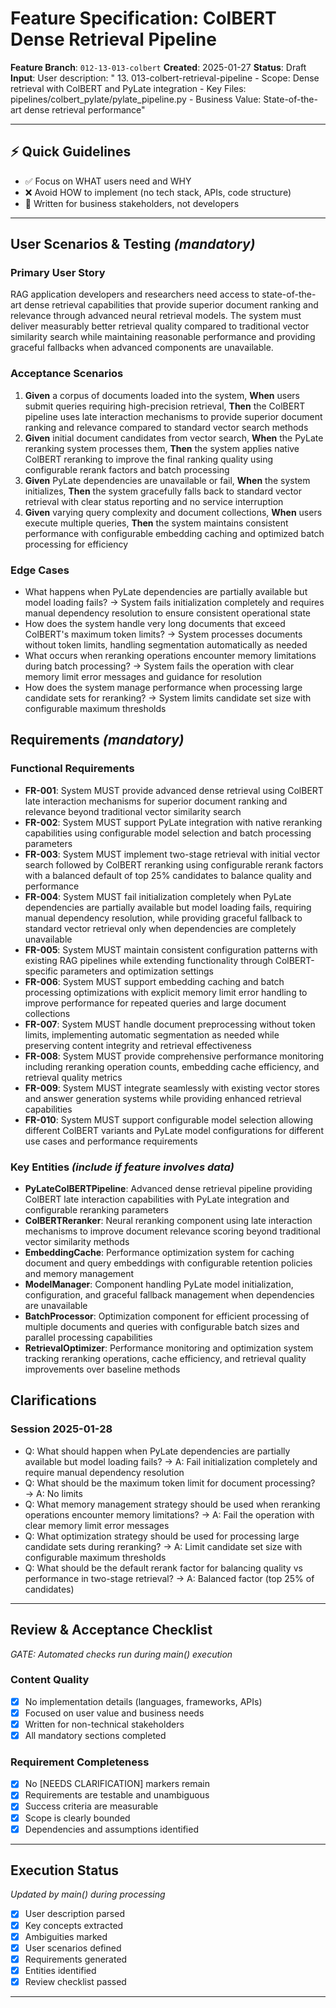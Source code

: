 # Feature Specification: ColBERT Dense Retrieval Pipeline

**Feature Branch**: `012-13-013-colbert`
**Created**: 2025-01-27
**Status**: Draft
**Input**: User description: " 13. 013-colbert-retrieval-pipeline
    - Scope: Dense retrieval with ColBERT and PyLate integration
    - Key Files: pipelines/colbert_pylate/pylate_pipeline.py
    - Business Value: State-of-the-art dense retrieval performance"

---

## ⚡ Quick Guidelines
- ✅ Focus on WHAT users need and WHY
- ❌ Avoid HOW to implement (no tech stack, APIs, code structure)
- 👥 Written for business stakeholders, not developers

---

## User Scenarios & Testing *(mandatory)*

### Primary User Story
RAG application developers and researchers need access to state-of-the-art dense retrieval capabilities that provide superior document ranking and relevance through advanced neural retrieval models. The system must deliver measurably better retrieval quality compared to traditional vector similarity search while maintaining reasonable performance and providing graceful fallbacks when advanced components are unavailable.

### Acceptance Scenarios
1. **Given** a corpus of documents loaded into the system, **When** users submit queries requiring high-precision retrieval, **Then** the ColBERT pipeline uses late interaction mechanisms to provide superior document ranking and relevance compared to standard vector search methods
2. **Given** initial document candidates from vector search, **When** the PyLate reranking system processes them, **Then** the system applies native ColBERT reranking to improve the final ranking quality using configurable rerank factors and batch processing
3. **Given** PyLate dependencies are unavailable or fail, **When** the system initializes, **Then** the system gracefully falls back to standard vector retrieval with clear status reporting and no service interruption
4. **Given** varying query complexity and document collections, **When** users execute multiple queries, **Then** the system maintains consistent performance with configurable embedding caching and optimized batch processing for efficiency

### Edge Cases
- What happens when PyLate dependencies are partially available but model loading fails? → System fails initialization completely and requires manual dependency resolution to ensure consistent operational state
- How does the system handle very long documents that exceed ColBERT's maximum token limits? → System processes documents without token limits, handling segmentation automatically as needed
- What occurs when reranking operations encounter memory limitations during batch processing? → System fails the operation with clear memory limit error messages and guidance for resolution
- How does the system manage performance when processing large candidate sets for reranking? → System limits candidate set size with configurable maximum thresholds

## Requirements *(mandatory)*

### Functional Requirements
- **FR-001**: System MUST provide advanced dense retrieval using ColBERT late interaction mechanisms for superior document ranking and relevance beyond traditional vector similarity search
- **FR-002**: System MUST support PyLate integration with native reranking capabilities using configurable model selection and batch processing parameters
- **FR-003**: System MUST implement two-stage retrieval with initial vector search followed by ColBERT reranking using configurable rerank factors with a balanced default of top 25% candidates to balance quality and performance
- **FR-004**: System MUST fail initialization completely when PyLate dependencies are partially available but model loading fails, requiring manual dependency resolution, while providing graceful fallback to standard vector retrieval only when dependencies are completely unavailable
- **FR-005**: System MUST maintain consistent configuration patterns with existing RAG pipelines while extending functionality through ColBERT-specific parameters and optimization settings
- **FR-006**: System MUST support embedding caching and batch processing optimizations with explicit memory limit error handling to improve performance for repeated queries and large document collections
- **FR-007**: System MUST handle document preprocessing without token limits, implementing automatic segmentation as needed while preserving content integrity and retrieval effectiveness
- **FR-008**: System MUST provide comprehensive performance monitoring including reranking operation counts, embedding cache efficiency, and retrieval quality metrics
- **FR-009**: System MUST integrate seamlessly with existing vector stores and answer generation systems while providing enhanced retrieval capabilities
- **FR-010**: System MUST support configurable model selection allowing different ColBERT variants and PyLate model configurations for different use cases and performance requirements

### Key Entities *(include if feature involves data)*
- **PyLateColBERTPipeline**: Advanced dense retrieval pipeline providing ColBERT late interaction capabilities with PyLate integration and configurable reranking parameters
- **ColBERTReranker**: Neural reranking component using late interaction mechanisms to improve document relevance scoring beyond traditional vector similarity methods
- **EmbeddingCache**: Performance optimization system for caching document and query embeddings with configurable retention policies and memory management
- **ModelManager**: Component handling PyLate model initialization, configuration, and graceful fallback management when dependencies are unavailable
- **BatchProcessor**: Optimization component for efficient processing of multiple documents and queries with configurable batch sizes and parallel processing capabilities
- **RetrievalOptimizer**: Performance monitoring and optimization system tracking reranking operations, cache efficiency, and retrieval quality improvements over baseline methods

## Clarifications

### Session 2025-01-28
- Q: What should happen when PyLate dependencies are partially available but model loading fails? → A: Fail initialization completely and require manual dependency resolution
- Q: What should be the maximum token limit for document processing? → A: No limits
- Q: What memory management strategy should be used when reranking operations encounter memory limitations? → A: Fail the operation with clear memory limit error messages
- Q: What optimization strategy should be used for processing large candidate sets during reranking? → A: Limit candidate set size with configurable maximum thresholds
- Q: What should be the default rerank factor for balancing quality vs performance in two-stage retrieval? → A: Balanced factor (top 25% of candidates)

---

## Review & Acceptance Checklist
*GATE: Automated checks run during main() execution*

### Content Quality
- [x] No implementation details (languages, frameworks, APIs)
- [x] Focused on user value and business needs
- [x] Written for non-technical stakeholders
- [x] All mandatory sections completed

### Requirement Completeness
- [x] No [NEEDS CLARIFICATION] markers remain
- [x] Requirements are testable and unambiguous
- [x] Success criteria are measurable
- [x] Scope is clearly bounded
- [x] Dependencies and assumptions identified

---

## Execution Status
*Updated by main() during processing*

- [x] User description parsed
- [x] Key concepts extracted
- [x] Ambiguities marked
- [x] User scenarios defined
- [x] Requirements generated
- [x] Entities identified
- [x] Review checklist passed

---